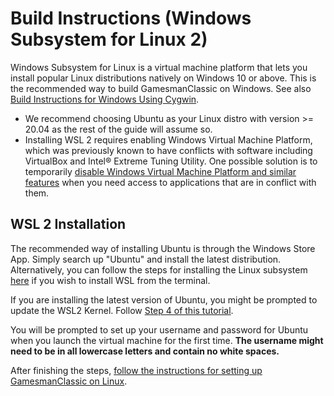 # Build Instructions (Windows Subsystem for Linux 2)

Windows Subsystem for Linux is a virtual machine platform that lets you install popular Linux distributions natively on Windows 10 or above. This is the recommended way to build GamesmanClassic on Windows. See also [Build Instructions for Windows Using Cygwin](build-instructions-windows-cygwin.md).

- We recommend choosing Ubuntu as your Linux distro with version >= 20.04 as the rest of the guide will assume so.
- Installing WSL 2 requires enabling Windows Virtual Machine Platform, which was previously known to have conflicts with software including VirtualBox and Intel® Extreme Tuning Utility. One possible solution is to temporarily [disable Windows Virtual Machine Platform and similar features](https://www.dell.com/support/kbdoc/en-ie/000195980/how-to-enable-or-disable-windows-virtualization-on-dell-systems) when you need access to applications that are in conflict with them.

## WSL 2 Installation
The recommended way of installing Ubuntu is through the Windows Store App. Simply search up "Ubuntu" and install the latest distribution. Alternatively, you can follow the steps for installing the Linux subsystem [here](https://learn.microsoft.com/en-us/windows/wsl/install) if you wish to install WSL from the terminal.

If you are installing the latest version of Ubuntu, you might be prompted to update the WSL2 Kernel. Follow [Step 4 of this tutorial](https://learn.microsoft.com/en-us/windows/wsl/install-manual#step-4---download-the-linux-kernel-update-package).

You will be prompted to set up your username and password for Ubuntu when you launch the virtual machine for the first time. __The username might need to be in all lowercase letters and contain no white spaces.__


After finishing the steps, [follow the instructions for setting up GamesmanClassic on Linux](/doc/build-instructions-ubuntu-debian.md).
